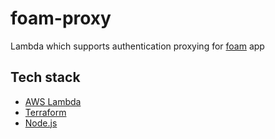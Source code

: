 # foam-proxy

Lambda which supports authentication proxying for [foam](https://github.com/luke-h1/foam) app

## Tech stack

- [AWS Lambda](https://aws.amazon.com/lambda/)
- [Terraform](https://www.terraform.io/)
- [Node.js](https://nodejs.org/en/)
